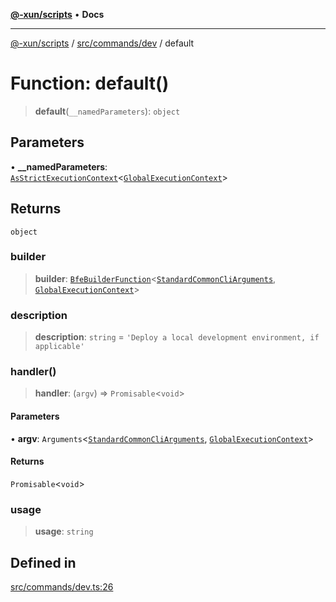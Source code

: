 [**@-xun/scripts**](../../../../README.md) • **Docs**

***

[@-xun/scripts](../../../../README.md) / [src/commands/dev](../README.md) / default

# Function: default()

> **default**(`__namedParameters`): `object`

## Parameters

• **\_\_namedParameters**: [`AsStrictExecutionContext`](../../../../lib/@black-flag/extensions/type-aliases/AsStrictExecutionContext.md)\<[`GlobalExecutionContext`](../../../configure/type-aliases/GlobalExecutionContext.md)\>

## Returns

`object`

### builder

> **builder**: [`BfeBuilderFunction`](../../../../lib/@black-flag/extensions/type-aliases/BfeBuilderFunction.md)\<[`StandardCommonCliArguments`](../../../../lib/@-xun/cli-utils/extensions/type-aliases/StandardCommonCliArguments.md), [`GlobalExecutionContext`](../../../configure/type-aliases/GlobalExecutionContext.md)\>

### description

> **description**: `string` = `'Deploy a local development environment, if applicable'`

### handler()

> **handler**: (`argv`) => `Promisable`\<`void`\>

#### Parameters

• **argv**: `Arguments`\<[`StandardCommonCliArguments`](../../../../lib/@-xun/cli-utils/extensions/type-aliases/StandardCommonCliArguments.md), [`GlobalExecutionContext`](../../../configure/type-aliases/GlobalExecutionContext.md)\>

#### Returns

`Promisable`\<`void`\>

### usage

> **usage**: `string`

## Defined in

[src/commands/dev.ts:26](https://github.com/Xunnamius/xscripts/blob/184c8e10da5407b40476129ff0f6e538d7df3af0/src/commands/dev.ts#L26)
